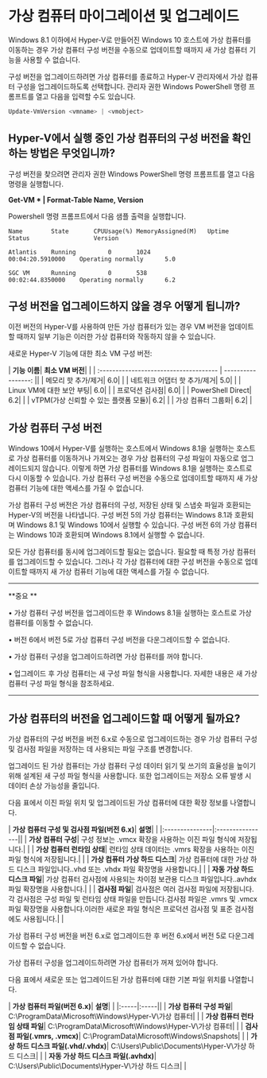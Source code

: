# 가상 컴퓨터 마이그레이션 및 업그레이드

Windows 8.1 이하에서 Hyper-V로 만들어진 Windows 10 호스트에 가상 컴퓨터를 이동하는 경우 가상 컴퓨터 구성 버전을 수동으로 업데이트할 때까지 새 가상 컴퓨터 기능을 사용할 수 없습니다.

구성 버전을 업그레이드하려면 가상 컴퓨터를 종료하고 Hyper-V 관리자에서 가상 컴퓨터 구성을 업그레이드하도록 선택합니다. 관리자 권한 Windows PowerShell 명령 프롬프트를 열고 다음을 입력할 수도 있습니다.

 ```PowerShell
Update-VmVersion <vmname> | <vmobject>
 ```

## Hyper-V에서 실행 중인 가상 컴퓨터의 구성 버전을 확인하는 방법은 무엇입니까?

구성 버전을 찾으려면 관리자 권한 Windows PowerShell 명령 프롬프트를 열고 다음 명령을 실행합니다.

**Get-VM * | Format-Table Name, Version**

Powershell 명령 프롬프트에서 다음 샘플 출력을 실행합니다.

```
Name        State       CPUUsage(%) MemoryAssigned(M)   Uptime              Status                  Version

Atlantis    Running         0       1024                00:04:20.5910000    Operating normally      5.0

SGC VM      Running         0       538                 00:02:44.8350000    Operating normally      6.2
```


## 구성 버전을 업그레이드하지 않을 경우 어떻게 됩니까?

이전 버전의 Hyper-V를 사용하여 만든 가상 컴퓨터가 있는 경우 VM 버전을 업데이트할 때까지 일부 기능은 이러한 가상 컴퓨터와 작동하지 않을 수 있습니다.

새로운 Hyper-V 기능에 대한 최소 VM 구성 버전:

| **기능 이름**| **최소 VM 버전**| |
| :------------------------------------- | -----------------: ||
| 메모리 핫 추가/제거| 6.0| |
| 네트워크 어댑터 핫 추가/제거| 5.0| |
| Linux VM에 대한 보안 부팅| 6.0| |
| 프로덕션 검사점| 6.0| |
| PowerShell Direct| 6.2| |
| vTPM(가상 신뢰할 수 있는 플랫폼 모듈)| 6.2| |
| 가상 컴퓨터 그룹화| 6.2| |



## 가상 컴퓨터 구성 버전

Windows 10에서 Hyper-V를 실행하는 호스트에서 Windows 8.1을 실행하는 호스트로 가상 컴퓨터를 이동하거나 가져오는 경우 가상 컴퓨터의 구성 파일이 자동으로 업그레이드되지 않습니다. 이렇게 하면 가상 컴퓨터를 Windows 8.1을 실행하는 호스트로 다시 이동할 수 있습니다. 가상 컴퓨터 구성 버전을 수동으로 업데이트할 때까지 새 가상 컴퓨터 기능에 대한 액세스를 가질 수 없습니다.

가상 컴퓨터 구성 버전은 가상 컴퓨터의 구성, 저장된 상태 및 스냅숏 파일과 호환되는 Hyper-V의 버전을 나타냅니다. 구성 버전 5의 가상 컴퓨터는 Windows 8.1과 호환되며 Windows 8.1 및 Windows 10에서 실행할 수 있습니다. 구성 버전 6의 가상 컴퓨터는 Windows 10과 호환되며 Windows 8.1에서 실행할 수 없습니다.

모든 가상 컴퓨터를 동시에 업그레이드할 필요는 없습니다. 필요할 때 특정 가상 컴퓨터를 업그레이드할 수 있습니다. 그러나 각 가상 컴퓨터에 대한 구성 버전을 수동으로 업데이트할 때까지 새 가상 컴퓨터 기능에 대한 액세스를 가질 수 없습니다.


----------------

**중요 **

• 가상 컴퓨터 구성 버전을 업그레이드한 후 Windows 8.1을 실행하는 호스트로 가상 컴퓨터를 이동할 수 없습니다.

• 버전 6에서 버전 5로 가상 컴퓨터 구성 버전을 다운그레이드할 수 없습니다.

• 가상 컴퓨터 구성을 업그레이드하려면 가상 컴퓨터를 꺼야 합니다.

• 업그레이드 후 가상 컴퓨터는 새 구성 파일 형식을 사용합니다. 자세한 내용은 새 가상 컴퓨터 구성 파일 형식을 참조하세요.

--------






## 가상 컴퓨터의 버전을 업그레이드할 때 어떻게 될까요?

가상 컴퓨터의 구성 버전을 버전 6.x로 수동으로 업그레이드하는 경우 가상 컴퓨터 구성 및 검사점 파일을 저장하는 데 사용되는 파일 구조를 변경합니다.

업그레이드 된 가상 컴퓨터는 가상 컴퓨터 구성 데이터 읽기 및 쓰기의 효율성을 높이기 위해 설계된 새 구성 파일 형식을 사용합니다. 또한 업그레이드는 저장소 오류 발생 시 데이터 손상 가능성을 줄입니다.

다음 표에서 이진 파일 위치 및 업그레이드된 가상 컴퓨터에 대한 확장 정보를 나열합니다.

| **가상 컴퓨터 구성 및 검사점 파일(버전 6.x)**| **설명**| |
|:---------------|:----------------||
| **가상 컴퓨터 구성**| 구성 정보는 .vmcx 확장을 사용하는 이진 파일 형식에 저장됩니다.| |
| **가상 컴퓨터 런타임 상태**| 런타임 상태 데이터는 .vmrs 확장을 사용하는 이진 파일 형식에 저장됩니다.| |
| **가상 컴퓨터 가상 하드 디스크**| 가상 컴퓨터에 대한 가상 하드 디스크 파일입니다..vhd 또는 .vhdx 파일 확장명을 사용합니다.| |
| **자동 가상 하드 디스크 파일**| 가상 컴퓨터 검사점에 사용되는 차이점 보관용 디스크 파일입니다..avhdx 파일 확장명을 사용합니다.| |
| **검사점 파일**| 검사점은 여러 검사점 파일에 저장됩니다.각 검사점은 구성 파일 및 런타임 상태 파일을 만듭니다.검사점 파일은 .vmrs 및 .vmcx 파일 확장명을 사용합니다.이러한 새로운 파일 형식은 프로덕션 검사점 및 표준 검사점에도 사용됩니다.| |

가상 컴퓨터 구성 버전을 버전 6.x로 업그레이드한 후 버전 6.x에서 버전 5로 다운그레이드할 수 없습니다.

가상 컴퓨터 구성을 업그레이드하려면 가상 컴퓨터가 꺼져 있어야 합니다.

다음 표에서 새로운 또는 업그레이드된 가상 컴퓨터에 대한 기본 파일 위치를 나열합니다.

| **가상 컴퓨터 파일(버전 6.x)**| **설명**| |
|:-----|:-----||
| **가상 컴퓨터 구성 파일**| C:\ProgramData\Microsoft\Windows\Hyper-V\가상 컴퓨터| |
| **가상 컴퓨터 런타임 상태 파일**| C:\ProgramData\Microsoft\Windows\Hyper-V\가상 컴퓨터| |
| **검사점 파일(.vmrs, .vmcx)**| C:\ProgramData\Microsoft\Windows\Snapshots| |
| **가상 하드 디스크 파일(.vhd/.vhdx)**| C:\Users\Public\Documents\Hyper-V\가상 하드 디스크| |
| **자동 가상 하드 디스크 파일(.avhdx)**| C:\Users\Public\Documents\Hyper-V\가상 하드 디스크| |








